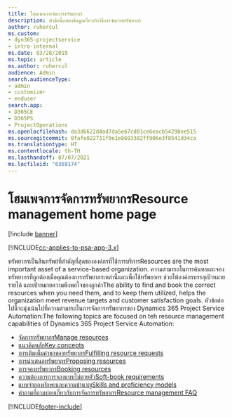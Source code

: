 ```yaml
---
title: โฮมเพจการจัดการทรัพยากร
description: หัวข้อนี้แสดงข้อมูลเกี่ยวกับวิธีการจัดการทรัพยากร
author: ruhercul
ms.custom:
- dyn365-projectservice
- intro-internal
ms.date: 03/28/2019
ms.topic: article
ms.author: ruhercul
audience: Admin
search.audienceType:
- admin
- customizer
- enduser
search.app:
- D365CE
- D365PS
- ProjectOperations
ms.openlocfilehash: da3d6622d4ad7da5e67cd01ce6eacb54298ee515
ms.sourcegitcommit: 0fafe022731f0e1e8693382ff906e3f8541d34ca
ms.translationtype: HT
ms.contentlocale: th-TH
ms.lasthandoff: 07/07/2021
ms.locfileid: "6369174"
---
```

# <a name="resource-management-home-page"></a><span data-ttu-id="f02bf-103">โฮมเพจการจัดการทรัพยากร</span><span class="sxs-lookup"><span data-stu-id="f02bf-103">Resource management home page</span></span>

[!include [banner](../includes/psa-now-project-operations.md)]

[!INCLUDE[cc-applies-to-psa-app-3.x](../includes/cc-applies-to-psa-app-3x.md)]

<span data-ttu-id="f02bf-104">ทรัพยากรเป็นสินทรัพย์ที่สำคัญที่สุดขององค์กรที่ใช้การบริการ</span><span class="sxs-lookup"><span data-stu-id="f02bf-104">Resources are the most important asset of a service-based organization.</span></span> <span data-ttu-id="f02bf-105">ความสามารถในการค้นหาและจองทรัพยากรที่ถูกต้องเมื่อคุณต้องการทรัพยากรเหล่านี้และเพื่อใช้ทรัพยากร ช่วยให้องค์กรบรรลุเป้าหมายรายได้ และเป้าหมายความพึงพอใจของลูกค้า</span><span class="sxs-lookup"><span data-stu-id="f02bf-105">The ability to find and book the correct resources when you need them, and to keep them utilized, helps the organization meet revenue targets and customer satisfaction goals.</span></span> <span data-ttu-id="f02bf-106">หัวข้อต่อไปนี้จะมุ่งเน้นไปที่ความสามารถในการจัดการทรัพยากรของ Dynamics 365 Project Service Automation:</span><span class="sxs-lookup"><span data-stu-id="f02bf-106">The following topics are focused on teh resource management capabilities of Dynamics 365 Project Service Automation:</span></span>

- [<span data-ttu-id="f02bf-107">จัดการทรัพยากร</span><span class="sxs-lookup"><span data-stu-id="f02bf-107">Manage resources</span></span>](manage-resources.md)
- [<span data-ttu-id="f02bf-108">แนวคิดหลัก</span><span class="sxs-lookup"><span data-stu-id="f02bf-108">Key concepts</span></span>](reports-key-concepts.md)
- [<span data-ttu-id="f02bf-109">การเติมเต็มคำขอของทรัพยากร</span><span class="sxs-lookup"><span data-stu-id="f02bf-109">Fulfilling resource requests</span></span>](resource-management-fulfill-requests.md)
- [<span data-ttu-id="f02bf-110">การนำเสนอทรัพยากร</span><span class="sxs-lookup"><span data-stu-id="f02bf-110">Proposing resources</span></span>](resource-management-propose-resources.md)
- [<span data-ttu-id="f02bf-111">การจองทรัพยากร</span><span class="sxs-lookup"><span data-stu-id="f02bf-111">Booking resources</span></span>](resource-management-book-resources-scheduleboard.md)
- [<span data-ttu-id="f02bf-112">ความต้องการการจองแบบไม่ตายตัว</span><span class="sxs-lookup"><span data-stu-id="f02bf-112">Soft-book requirements</span></span>](resource-management-softbook-requirements.md)
- [<span data-ttu-id="f02bf-113">แบบจำลองทักษะและความชำนาญ</span><span class="sxs-lookup"><span data-stu-id="f02bf-113">Skills and proficiency models</span></span>](resource-management-skills-proficiency.md)
- [<span data-ttu-id="f02bf-114">คำถามที่ถามบ่อยเกี่ยวกับการจัดการทรัพยากร</span><span class="sxs-lookup"><span data-stu-id="f02bf-114">Resource management FAQ</span></span>](resource-management-faq.md)


[!INCLUDE[footer-include](../includes/footer-banner.md)]